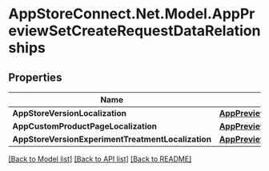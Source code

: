 # AppStoreConnect.Net.Model.AppPreviewSetCreateRequestDataRelationships

## Properties

Name | Type | Description | Notes
------------ | ------------- | ------------- | -------------
**AppStoreVersionLocalization** | [**AppPreviewSetCreateRequestDataRelationshipsAppStoreVersionLocalization**](AppPreviewSetCreateRequestDataRelationshipsAppStoreVersionLocalization.md) |  | [optional] 
**AppCustomProductPageLocalization** | [**AppPreviewSetCreateRequestDataRelationshipsAppCustomProductPageLocalization**](AppPreviewSetCreateRequestDataRelationshipsAppCustomProductPageLocalization.md) |  | [optional] 
**AppStoreVersionExperimentTreatmentLocalization** | [**AppPreviewSetCreateRequestDataRelationshipsAppStoreVersionExperimentTreatmentLocalization**](AppPreviewSetCreateRequestDataRelationshipsAppStoreVersionExperimentTreatmentLocalization.md) |  | [optional] 

[[Back to Model list]](../README.md#documentation-for-models) [[Back to API list]](../README.md#documentation-for-api-endpoints) [[Back to README]](../README.md)

